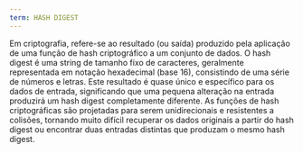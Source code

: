 ```yaml
---
term: HASH DIGEST
---
```


Em criptografia, refere-se ao resultado (ou saída) produzido pela aplicação de uma função de hash criptográfico a um conjunto de dados. O hash digest é uma string de tamanho fixo de caracteres, geralmente representada em notação hexadecimal (base 16), consistindo de uma série de números e letras. Este resultado é quase único e específico para os dados de entrada, significando que uma pequena alteração na entrada produzirá um hash digest completamente diferente. As funções de hash criptográficas são projetadas para serem unidirecionais e resistentes a colisões, tornando muito difícil recuperar os dados originais a partir do hash digest ou encontrar duas entradas distintas que produzam o mesmo hash digest.